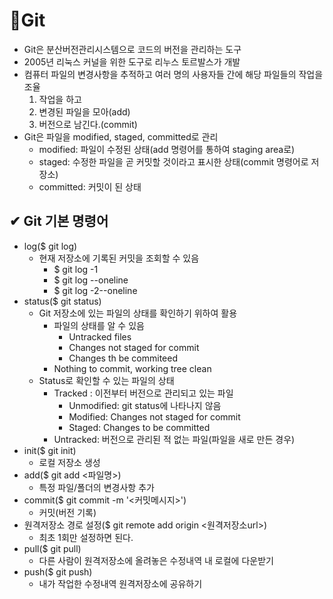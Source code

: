 # 📘Git
- Git은 분산버전관리시스템으로 코드의 버전을 관리하는 도구
- 2005년 리눅스 커널을 위한 도구로 리누스 토르발스가 개발
- 컴퓨터 파일의 변경사항을 추적하고 여러 명의 사용자들 간에 해당 파일들의 작업을 조율
    1. 작업을 하고
    2. 변경된 파일을 모아(add)
    3. 버전으로 남긴다.(commit)
- Git은 파일을 modified, staged, committed로 관리
    - modified: 파일이 수정된 상태(add 명령어를 통하여 staging area로)
    - staged: 수정한 파일을 곧 커밋할 것이라고 표시한 상태(commit 명령어로 저장소)
    - committed: 커밋이 된 상태

## ✔ Git 기본 명령어
- log($ git log)
    - 현재 저장소에 기록된 커밋을 조회할 수 있음
        - $ git log -1
        - $ git log --oneline
        - $ git log -2--oneline
- status($ git status)
    - Git 저장소에 있는 파일의 상태를 확인하기 위하여 활용
        - 파일의 상태를 알 수 있음
            - Untracked files
            - Changes not staged for commit
            - Changes th be commiteed
        - Nothing to commit, working tree clean
    - Status로 확인할 수 있는 파일의 상태
        - Tracked : 이전부터 버전으로 관리되고 있는 파일
            - Unmodified: git status에 나타나지 않음
            - Modified: Changes not staged for commit
            - Staged: Changes to be committed
        - Untracked: 버전으로 관리된 적 없는 파일(파일을 새로 만든 경우)
- init($ git init)
    - 로컬 저장소 생성
- add($ git add <파일명>)
    - 특정 파일/폴더의 변경사항 추가
- commit($ git commit -m '<커밋메시지>')
    - 커밋(버전 기록)
- 원격저장소 경로 설정($ git remote add origin <원격저장소url>)
    - 최초 1회만 설정하면 된다.
- pull($ git pull)
    - 다른 사람이 원격저장소에 올려놓은 수정내역 내 로컬에 다운받기
- push($ git push)
    - 내가 작업한 수정내역 원격저장소에 공유하기
    